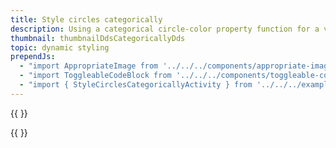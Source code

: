 ```yaml
---
title: Style circles categorically
description: Using a categorical circle-color property function for a visualization.
thumbnail: thumbnailDdsCategoricallyDds
topic: dynamic styling
prependJs:
  - "import AppropriateImage from '../../../components/appropriate-image'"
  - "import ToggleableCodeBlock from '../../../components/toggleable-code-block'"
  - "import { StyleCirclesCategoricallyActivity } from '../../../example-code/StyleCirclesCategoricallyActivity.js'"
---
```


{{
  <AppropriateImage imageId="exampleStyleCirclesCategorically" />
}}

<!-- Any notes about this example would go here.  -->

{{
  <ToggleableCodeBlock 
    codeSnippet={StyleCirclesCategoricallyActivity}
  />
}}
